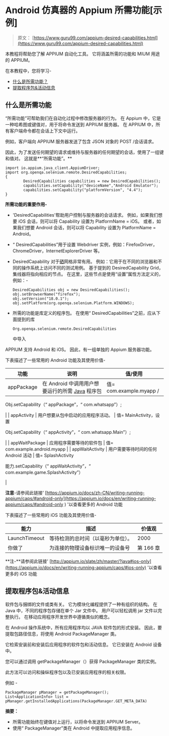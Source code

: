 # Android 仿真器的 Appium 所需功能[示例]

> 原文： [https://www.guru99.com/appium-desired-capabilities.html](https://www.guru99.com/appium-desired-capabilities.html)

本教程将帮助您了解 APPIUM 自动化工具。 它将涵盖所需的功能和 MIUM 用途的 APPIUM。

在本教程中，您将学习-

*   [什么是所需功能？](#1)
*   [提取程序包&活动信息](#2)

## 什么是所需功能

“所需功能”可帮助我们在自动化过程中修改服务器的行为。 在 Appium 中，它是一种哈希图或键值对，用于将命令发送到 APPIUM 服务器。 在 APPIUM 中，所有客户端命令都在会话上下文中运行。

例如，客户端向 APPIUM 服务器发送了包含 JSON 对象的 POST /会话请求。

因此，为了发送任何期望的请求或维持与服务器的任何期望的会话，使用了一组键和值对。 这就是**“所需功能”。**

```
import io.appium.java_client.AppiumDriver;
import org.openqa.selenium.remote.DesiredCapabilities;
{
        DesiredCapabilities capabilities = new DesiredCapabilities();
        capabilities.setCapability("deviceName","Android Emulator");
        capabilities.setCapability("platformVersion", "4.4");
}

```

**所需功能的重要作用-**

*   'DesiredCapabilities'帮助用户控制与服务器的会话请求。 例如，如果我们想要 iOS 会话，则可以将 Capability 设置为 PlatformName = iOS。 或者，如果我们想要 Android 会话，则可以将 Capability 设置为 PlatformName = Android。
*   “ DesiredCapabilities”用于设置 Webdriver 实例，例如：FirefoxDriver，ChromeDriver，InternetExplorerDriver 等。
*   DesiredCapability 对于[硒](/selenium-tutorial.html)网格非常有用。 例如：它用于在不同的浏览器和不同的操作系统上访问不同的测试用例。 基于提到的 DesiredCapability Grid，集线器将指向相应的节点。 在这里，这些节点是使用“设置”属性方法定义的，例如：-

    ```
    DesiredCapabilities obj = new DesiredCapabilities(); 
    obj.setBrowserName("firefox"); 
    obj.setVersion("18.0.1"); 
    obj.setPlatform(org.openqa.selenium.Platform.WINDOWS);					

    ```

*   所需的功能是库定义的程序包。 在使用“ DesiredCapabilities”之前，应从下面提到的库

    ```
    Org.openqa.selenium.remote.DesiredCapabilities
    ```

    中导入

APPIUM 支持 Android 和 iOS。 因此，有一组单独的 Appium 服务器功能。

下表描述了一些常用的 Android 功能及其使用价值-

| **功能** | **说明** | **值/使用** |
| --- | --- | --- |
| appPackage | 在 Android 中调用用户想要运行的所需 [Java](/java-tutorial.html) 程序包 | 值= com.example.myapp /

Obj.setCapability（“ appPackage”，“ com.whatsapp”）;

 |
| appActivity | 用户想要从包中启动的应用程序活动。 | 值= MainActivity，设置

Obj.setCapability（“ appActivity”，“ com.whatsapp.Main”）;

 |
| appWaitPackage | 应用程序需要等待的软件包 | 值= com.example.android.myapp |
| appWaitActivity | 用户需要等待时间的任何 Android 活动 | 值= SplashActivity

能力.setCapability（“ appWaitActivity”，“ com.example.game.SplashActivity”）

 |

**注意**-请参阅此链接' [https://appium.io/docs/zh-CN/writing-running-appium/caps/#android-only](https://appium.io/docs/en/writing-running-appium/caps/#android-only
) '以查看更多的 Android 功能

下表描述了一些常用的 iOS 功能及其使用价值-

| 能力 | 描述 | 价值观 |
| --- | --- | --- |
| LaunchTimeout | 等待检测的总时间（以毫秒为单位）。 | 2000 |
| 你做了 | 为连接的物理设备标识唯一的设备号 | 第 166 章 |

**注-**请参阅此链接' [http://appium.io/slate/zh/master/?java#ios-only](https://appium.io/docs/en/writing-running-appium/caps/#ios-only) '以查看更多的 iOS 功能

## 提取程序包&活动信息

软件包与捆绑的文件或类有关。 它为模块化编程提供了一种有组织的结构。 在 Java 中，不同的程序包存储在单个 Jar 文件中。 用户可以轻松调用 jar 文件以完整执行。 在移动应用程序开发世界中遵循类似的概念。

在 Android 操作系统中，所有应用程序均以 JAVA 软件包的形式安装。 因此，要提取包路径信息，将使用 Android PackageManager 类。

它检索安装前和安装后应用程序的软件包和活动信息。 它已安装在 Android 设备中。

您可以通过调用 getPackageManager（）获得 PackageManager 类的实例。

此方法可以访问和操纵程序包以及已安装应用程序的相关权限。

例如 -

```
PackageManager pManager = getPackageManager();
List<ApplicationInfo> list = pManager.getInstalledApplications(PackageManager.GET_META_DATA)			
```

**摘要：**

*   所需功能始终在键值对上运行，以将命令发送到 APPIUM Server。
*   使用“ PackageManager”类在 Android 中提取应用程序信息。
